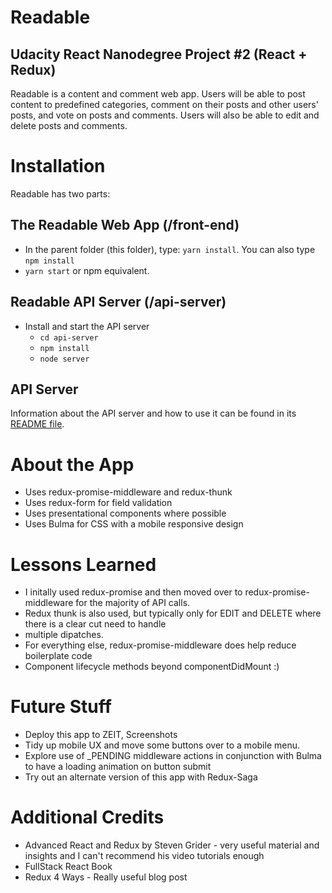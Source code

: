 # Readable
## Udacity React Nanodegree Project #2 (React + Redux)

Readable is a content and comment web app. Users will be able to post content to predefined categories, comment on their posts and other users' posts, and vote on posts and comments. Users will also be able to edit and delete posts and comments.

# Installation

Readable has two parts:

## The Readable Web App (/front-end)
- In the parent folder (this folder), type: `yarn install`. You can also type `npm install`
- `yarn start` or npm equivalent.

## Readable API Server (/api-server)

* Install and start the API server
    - `cd api-server`
    - `npm install`
    - `node server`

## API Server

Information about the API server and how to use it can be found in its [README file](api-server/README.md).

# About the App
- Uses redux-promise-middleware and redux-thunk
- Uses redux-form for field validation
- Uses presentational components where possible
- Uses Bulma for CSS with a mobile responsive design

# Lessons Learned
- I initally used redux-promise and then moved over to redux-promise-middleware for the majority of API calls.
- Redux thunk is also used, but typically only for EDIT and DELETE where there is a clear cut need to handle
- multiple dipatches.
- For everything else, redux-promise-middleware does help reduce boilerplate code
- Component lifecycle methods beyond componentDidMount :)

# Future Stuff
- Deploy this app to ZEIT, Screenshots
- Tidy up mobile UX and move some buttons over to a mobile menu.
- Explore use of _PENDING middleware actions in conjunction with Bulma to have a loading animation on button submit
- Try out an alternate version of this app with Redux-Saga

# Additional Credits
- Advanced React and Redux by Steven Grider - very useful material and insights and I can't recommend his video tutorials enough
- FullStack React Book
- Redux 4 Ways - Really useful blog post